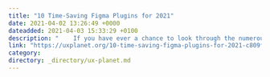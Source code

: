 ```yaml
---
title: "10 Time-Saving Figma Plugins for 2021"
date: 2021-04-02 13:26:49 +0000
dateadded: 2021-04-03 15:33:29 +0100
description: "    If you have ever a chance to look through the numerous ratings comparing the software for designers, you will probably find Figma at the…  Continue reading on UX Planet »  "
link: "https://uxplanet.org/10-time-saving-figma-plugins-for-2021-c809fb86872?source=rss----819cc2aaeee0---4"
category:
directory: _directory/ux-planet.md
---
```

